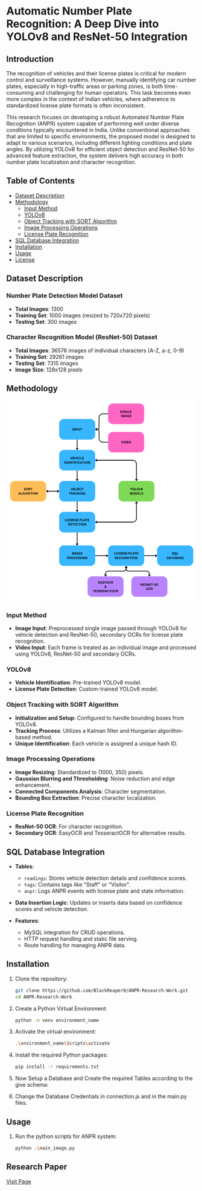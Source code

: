 # Automatic Number Plate Recognition: A Deep Dive into YOLOv8 and ResNet-50 Integration

## Introduction

The recognition of vehicles and their license plates is critical for modern control and surveillance systems. However, manually identifying car number plates, especially in high-traffic areas or parking zones, is both time-consuming and challenging for human operators. This task becomes even more complex in the context of Indian vehicles, where adherence to standardized license plate formats is often inconsistent.

This research focuses on developing a robust Automated Number Plate Recognition (ANPR) system capable of performing well under diverse conditions typically encountered in India. Unlike conventional approaches that are limited to specific environments, the proposed model is designed to adapt to various scenarios, including different lighting conditions and plate angles. By utilizing YOLOv8 for efficient object detection and ResNet-50 for advanced feature extraction, the system delivers high accuracy in both number plate localization and character recognition.

## Table of Contents

- [Dataset Description](#dataset-description)
- [Methodology](#methodology)
  - [Input Method](#input-method)
  - [YOLOv8](#yolov8)
  - [Object Tracking with SORT Algorithm](#object-tracking-with-sort-algorithm)
  - [Image Processing Operations](#image-processing-operations)
  - [License Plate Recognition](#license-plate-recognition)
- [SQL Database Integration](#sql-database-integration)
- [Installation](#installation)
- [Usage](#usage)
- [License](#license)

## Dataset Description

### Number Plate Detection Model Dataset

- **Total Images**: 1300
- **Training Set**: 1000 images (resized to 720x720 pixels)
- **Testing Set**: 300 images

### Character Recognition Model (ResNet-50) Dataset

- **Total Images**: 36576 images of individual characters (A-Z, a-z, 0-9)
- **Training Set**: 29261 images
- **Testing Set**: 7315 images
- **Image Size**: 128x128 pixels

## Methodology

![Flow Chart](Flowchart.png)

### Input Method

- **Image Input**: Preprocessed single image passed through YOLOv8 for vehicle detection and ResNet-50, secondary OCRs for license plate recognition.
- **Video Input**: Each frame is treated as an individual image and processed using YOLOv8, ResNet-50 and secondary OCRs.

### YOLOv8

- **Vehicle Identification**: Pre-trained YOLOv8 model.
- **License Plate Detection**: Custom-trained YOLOv8 model.

### Object Tracking with SORT Algorithm

- **Initialization and Setup**: Configured to handle bounding boxes from YOLOv8.
- **Tracking Process**: Utilizes a Kalman filter and Hungarian algorithm-based method.
- **Unique Identification**: Each vehicle is assigned a unique hash ID.

### Image Processing Operations

- **Image Resizing**: Standardized to (1000, 350) pixels.
- **Gaussian Blurring and Thresholding**: Noise reduction and edge enhancement.
- **Connected Components Analysis**: Character segmentation.
- **Bounding Box Extraction**: Precise character localization.

### License Plate Recognition

- **ResNet-50 OCR**: For character recognition.
- **Secondary OCR**: EasyOCR and TesseractOCR for alternative results.

## SQL Database Integration

- **Tables**:
  - `readings`: Stores vehicle detection details and confidence scores.
  - `tags`: Contains tags like "Staff" or "Visitor".
  - `anpr`: Logs ANPR events with license plate and state information.
- **Data Insertion Logic**: Updates or inserts data based on confidence scores and vehicle detection.

- **Features**:
  - MySQL integration for CRUD operations.
  - HTTP request handling and static file serving.
  - Route handling for managing ANPR data.

## Installation

1. Clone the repository:
   ```bash
   git clone https://github.com/BlackReaper0/ANPR-Research-Work.git
   cd ANPR-Research-Work
   ```
2. Create a Python Virtual Environment:
   ```bash
   python -m venv environment_name
   ```
3. Activate the virtual environment:
   ```bash
   .\environment_name\Scripts\activate
   ```
4. Install the required Python packages:

   ```bash
   pip install -r requirements.txt
   ```

5. Now Setup a Database and Create the required Tables according to the give schema:

6. Change the Database Credentials in connection.js and in the main.py files.

## Usage

1. Run the python scripts for ANPR system:
   ```bash
   python .\main_image.py
   ```

## Research Paper

[Visit Page](https://ieeexplore.ieee.org/document/10498318)

